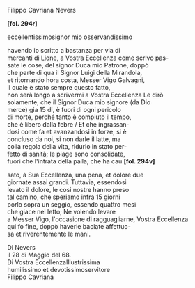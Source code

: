 Filippo Cavriana
Nevers



**[fol. 294r]**
  
eccellentissimosignor mio osservandissimo

  
havendo io scritto a bastanza per via di   
mercanti di Lione, a Vostra Eccellenza come scrivo pas-  
sate le cose, del signor Duca mio Patrone, doppò   
che parte di qua il Signor Luigi della Mirandola,   
et ritornando hora costa, Messer Vigo Galvagni,   
il quale è stato sempre questo fatto,   
non serà longo a scrivermi a Vostra Eccellenza Le dirò   
solamente, che il Signor Duca mio signore (da Dio   
merce) gia 15 di, è fuori di ogni pericolo   
di morte, perché tanto è compiuto il tempo,   
che è libero dalla febre / Et che ingrassan-  
dosi come fa et avanzandosi in forze, si è   
concluso da noi, si non darle il latte, ma   
colla regola della vita, ridurlo in stato per-  
fetto di sanità; le piage sono consolidate,   
fuori che l'intrata della palla, che ha cau
**[fol. 294v]**
  
sato, à Sua Eccellenza, una pena, et dolore due   
giornate assai grandi. Tuttavia, essendosi   
levato il dolore, le cosi nostre hanno preso   
tal camino, che speriamo infra 15 giorni   
porlo sopra un seggio, essendo quattro mesi   
che giace nel letto; Ne volendo levare   
a Messer Vigo, l'occasione di ragguagliarne, Vostra Eccellenza  
qui fo fine, doppò haverle baciate affettuo-  
sa et riverentemente le mani.

Di Nevers   
il 28 di Maggio del 68.  
Di Vostra EccellenzaIllustrissima  
humilissimo et devotissimoservitore  
Filippo Cavriana

